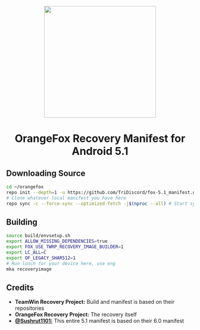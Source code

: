 <p align="center">
    <img width="300" src="https://user-images.githubusercontent.com/67373913/169030969-f106bbbc-03e3-4a49-9276-a4adc44bf700.png">
</p>

<h1 align="center">OrangeFox Recovery Manifest for Android 5.1</h1>

## Downloading Source

```bash
cd ~/orangefox
repo init --depth=1 -u https://github.com/TriDiscord/fox-5.1_manifest.git -b fox-5.1 # Initialize OrangeFox source code
# Clone whatever local manifest you have here
repo sync -c --force-sync --optimized-fetch -j$(nproc --all) # Start syncing
```

## Building

```bash
source build/envsetup.sh
export ALLOW_MISSING_DEPENDENCIES=true
export FOX_USE_TWRP_RECOVERY_IMAGE_BUILDER=1
export LC_ALL=C
export OF_LEGACY_SHAR512=1
# Run lunch for your device here, use eng
mka recoveryimage
```

## Credits

- **TeamWin Recovery Project:** Build and manifest is based on their repositories
- **OrangeFox Recovery Project:** The recovery itself
- [**@Sushrut1101:**](https://github.com/Sushrut1101) This entire 5.1 manifest is based on their 6.0 manifest
